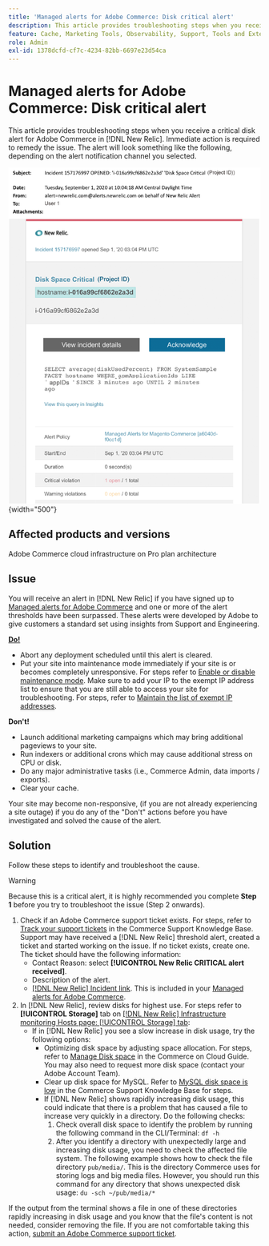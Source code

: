 ```yaml
---
title: 'Managed alerts for Adobe Commerce: Disk critical alert'
description: This article provides troubleshooting steps when you receive a critical disk alert for Adobe Commerce in [!DNL New Relic]. Immediate action is required to remedy the issue.
feature: Cache, Marketing Tools, Observability, Support, Tools and External Services
role: Admin
exl-id: 1378dcfd-cf7c-4234-82bb-6697e23d54ca
---
```

# Managed alerts for Adobe Commerce: Disk critical alert

This article provides troubleshooting steps when you receive a critical disk alert for Adobe Commerce in [!DNL New Relic]. Immediate action is required to remedy the issue. The alert will look something like the following, depending on the alert notification channel you selected.

![disc critical alert](../../assets/managed-alerts/disk-critical-magento-managed.png){width="500"}

## Affected products and versions

Adobe Commerce cloud infrastructure on Pro plan architecture

## Issue

You will receive an alert in [!DNL New Relic] if you have signed up to [Managed alerts for Adobe Commerce](managed-alerts-for-magento-commerce.md) and one or more of the alert thresholds have been surpassed. These alerts were developed by Adobe to give customers a standard set using insights from Support and Engineering.

 <u> **Do!** </u>

* Abort any deployment scheduled until this alert is cleared.
* Put your site into maintenance mode immediately if your site is or becomes completely unresponsive. For steps refer to [Enable or disable maintenance mode](https://experienceleague.adobe.com/en/docs/commerce-operations/installation-guide/tutorials/maintenance-mode). Make sure to add your IP to the exempt IP address list to ensure that you are still able to access your site for troubleshooting. For steps, refer to [Maintain the list of exempt IP addresses](https://experienceleague.adobe.com/en/docs/commerce-operations/installation-guide/tutorials/maintenance-mode#maintain-the-list-of-exempt-ip-addresses).

 **Don't!**

* Launch additional marketing campaigns which may bring additional pageviews to your site.
* Run indexers or additional crons which may cause additional stress on CPU or disk.
* Do any major administrative tasks (i.e., Commerce Admin, data imports / exports).
* Clear your cache.

Your site may become non-responsive, (if you are not already experiencing a site outage) if you do any of the "Don't" actions before you have investigated and solved the cause of the alert.

## Solution

Follow these steps to identify and troubleshoot the cause.

>[!WARNING]
>
>Because this is a critical alert, it is highly recommended you complete **Step 1** before you try to troubleshoot the issue (Step 2 onwards).

1. Check if an Adobe Commerce support ticket exists. For steps, refer to [Track your support tickets](https://experienceleague.adobe.com/en/docs/commerce-knowledge-base/kb/help-center-guide/magento-help-center-user-guide#track-support-case) in the Commerce Support Knowledge Base. Support may have received a [!DNL New Relic] threshold alert, created a ticket and started working on the issue. If no ticket exists, create one. The ticket should have the following information:
    * Contact Reason: select **[!UICONTROL New Relic CRITICAL alert received]**.
    * Description of the alert.
    * [[!DNL New Relic] Incident link](https://docs.newrelic.com/docs/alerts/incident-management/view-event-details-incidents/). This is included in your [Managed alerts for Adobe Commerce](managed-alerts-for-magento-commerce.md).
1. In [!DNL New Relic], review disks for highest use. For steps refer to **[!UICONTROL Storage]** tab on [[!DNL New Relic] Infrastructure monitoring Hosts page: [!UICONTROL Storage] tab](https://docs.newrelic.com/docs/infrastructure/infrastructure-ui-pages/infra-hosts-ui-page/#storage):
    * If in [!DNL New Relic] you see a slow increase in disk usage, try the following options:
      * Optimizing disk space by adjusting space allocation. For steps, refer to [Manage Disk space](https://experienceleague.adobe.com/docs/commerce-cloud-service/user-guide/develop/storage/manage-disk-space.html) in the Commerce on Cloud Guide. You may also need to request more disk space (contact your Adobe Account Team).
       * Clear up disk space for MySQL. Refer to [MySQL disk space is low](https://experienceleague.adobe.com/en/docs/commerce-knowledge-base/kb/troubleshooting/database/mysql-disk-space-is-low-on-magento-commerce-cloud) in the Commerce Support Knowledge Base for steps.
       * If [!DNL New Relic] shows rapidly increasing disk usage, this could indicate that there is a problem that has caused a file to increase very quickly in a directory. Do the following checks:
         1. Check overall disk space to identify the problem by running the following command in the CLI/Terminal: `df -h`
         1. After you identify a directory with unexpectedly large and increasing disk usage, you need to check the affected file system. The following example shows how to check the file directory `pub/media/`. This is the directory Commerce uses for storing logs and big media files. However, you should run this command for any directory that shows unexpected disk usage: `du -sch ~/pub/media/*`

If the output from the terminal shows a file in one of these directories rapidly increasing in disk usage and you know that the file's content is not needed, consider removing the file. If you are not comfortable taking this action, [submit an Adobe Commerce support ticket](https://experienceleague.adobe.com/en/docs/commerce-knowledge-base/kb/help-center-guide/magento-help-center-user-guide#support-case).
